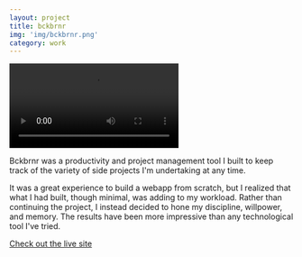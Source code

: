 ```yaml
---
layout: project
title: bckbrnr
img: 'img/bckbrnr.png'
category: work
---
```


<video controls class="l-center space">
  <source src="/assets/b.mp4"/>
</video>


Bckbrnr was a productivity and project management tool I built to keep track of the variety of side projects I'm undertaking at any time.

It was a great experience to build a webapp from scratch, but I realized that what I had built, though minimal, was adding to my workload. Rather than continuing the project, I instead decided to hone my discipline, willpower, and memory. The results have been more impressive than any technological tool I've tried.
 
<a href="http://bckbrnr.co">Check out the live site</a>
